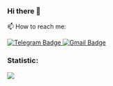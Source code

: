 ### Hi there 👋

<!--
**IMegaMaan/imegamaan** is a ✨ _special_ ✨ repository because its `README.md` (this file) appears on your GitHub profile.

Here are some ideas to get you started:

- 🔭 I’m currently working on ...
- 🌱 I’m currently learning ...
- 👯 I’m looking to collaborate on ...
- 🤔 I’m looking for help with ...
- 💬 Ask me about ...
- 📫 How to reach me: ...
- 😄 Pronouns: ...
- ⚡ Fun fact: ...
-->

📫 How to reach me: 


<a href="https://t.me/MegaMaan" rel="nofollow">
    <img src="https://camo.githubusercontent.com/4b83a3a322a1b8d44c3d4114d937fd98daf48ba8a995d65f3073b488e7e9c361/68747470733a2f2f696d672e736869656c64732e696f2f62616467652f54656c656772616d2d626c75653f6c6f676f3d74656c656772616d266c6f676f436f6c6f723d7768697465267374796c653d666f722d7468652d6261646765" alt="Telegram Badge" data-canonical-src="https://img.shields.io/badge/Telegram-blue?logo=telegram&amp;logoColor=white&amp;style=for-the-badge" style="max-width: 100%;">
</a>
<a href="mailto:dmitry.lyakhovitskiy@gmail.com">
    <img src="https://camo.githubusercontent.com/5acded3a0737477a9890197f90f58db80e0cdc6d13e214e3ca6da3a96253640c/68747470733a2f2f696d672e736869656c64732e696f2f62616467652f476d61696c2d7265643f6c6f676f3d676d61696c266c6f676f436f6c6f723d7768697465267374796c653d666f722d7468652d6261646765" alt="Gmail Badge" data-canonical-src="https://img.shields.io/badge/Gmail-red?logo=gmail&amp;logoColor=white&amp;style=for-the-badge" style="max-width: 100%;">
</a>


<!--
### Tecnologies:
<img src="https://camo.githubusercontent.com/a1b2dac5667822ee0d98ae6d799da61987fd1658dfeb4d2ca6e3c99b1535ebd8/68747470733a2f2f696d672e736869656c64732e696f2f62616467652f707974686f6e2d3336373041303f7374796c653d666f722d7468652d6261646765266c6f676f3d707974686f6e266c6f676f436f6c6f723d666664643534" alt="Python Badge" data-canonical-src="https://img.shields.io/badge/python-3670A0?style=for-the-badge&amp;logo=python&amp;logoColor=ffdd54" style="max-width: 100%;">
<img src="https://camo.githubusercontent.com/5473e0d3006bb7e662bdf754d830a026ce050be61f1cbbd4689783ae49950b93/68747470733a2f2f696d672e736869656c64732e696f2f62616467652f646a616e676f2d2532333039324532302e7376673f7374796c653d666f722d7468652d6261646765266c6f676f3d646a616e676f266c6f676f436f6c6f723d7768697465" alt="Django Badge" data-canonical-src="https://img.shields.io/badge/django-%23092E20.svg?style=for-the-badge&amp;logo=django&amp;logoColor=white" style="max-width: 100%;">
<a target="_blank" rel="noopener noreferrer nofollow" href="https://camo.githubusercontent.com/cbef21adebc167fac6552145a03c9e12ae03b8afd5e4f7de52379a98297de3fe/68747470733a2f2f696d672e736869656c64732e696f2f62616467652f444a414e474f2d524553542d6666313730393f7374796c653d666f722d7468652d6261646765266c6f676f3d646a616e676f266c6f676f436f6c6f723d776869746526636f6c6f723d666631373039266c6162656c436f6c6f723d67726179"><img src="https://camo.githubusercontent.com/cbef21adebc167fac6552145a03c9e12ae03b8afd5e4f7de52379a98297de3fe/68747470733a2f2f696d672e736869656c64732e696f2f62616467652f444a414e474f2d524553542d6666313730393f7374796c653d666f722d7468652d6261646765266c6f676f3d646a616e676f266c6f676f436f6c6f723d776869746526636f6c6f723d666631373039266c6162656c436f6c6f723d67726179" alt="DjangoREST Badge" data-canonical-src="https://img.shields.io/badge/DJANGO-REST-ff1709?style=for-the-badge&amp;logo=django&amp;logoColor=white&amp;color=ff1709&amp;labelColor=gray" style="max-width: 100%;"></a>
<img src="https://camo.githubusercontent.com/43c40e9f61f01e780f4cfed5dafda9e3494310ba1b6ea11e20c4949e556a47c3/68747470733a2f2f696d672e736869656c64732e696f2f62616467652f666c61736b2d2532333030302e7376673f7374796c653d666f722d7468652d6261646765266c6f676f3d666c61736b266c6f676f436f6c6f723d7768697465" alt="Flask Badge" data-canonical-src="https://img.shields.io/badge/flask-%23000.svg?style=for-the-badge&amp;logo=flask&amp;logoColor=white" style="max-width: 100%;">
<img src="https://camo.githubusercontent.com/6b7f701cf0bea42833751b754688f1a27b6090fdf90bf2b226addff01be817f0/68747470733a2f2f696d672e736869656c64732e696f2f62616467652f646f636b65722d2532333064623765642e7376673f7374796c653d666f722d7468652d6261646765266c6f676f3d646f636b6572266c6f676f436f6c6f723d7768697465" alt="Docker Badge" data-canonical-src="https://img.shields.io/badge/docker-%230db7ed.svg?style=for-the-badge&amp;logo=docker&amp;logoColor=white" style="max-width: 100%;">


Это приветственная речь:
<img src="https://camo.githubusercontent.com/8ca1ab580375fa48c298132dc6d5d4a1f9d2cfc72d4d020bf2576343fd095b27/68747470733a2f2f726561646d652d747970696e672d7376672e64656d6f6c61622e636f6d2f3f77696474683d343635266c696e65733df09f918b2bd09fd180d0b8d0b2d0b5d182213bf09f91a8f09f8fbbe2808df09f92bb2bd0af2b2d2bd0a1d182d0b0d0bdd0b8d181d0bbd0b0d0b22c2b507974686f6e2bd180d0b0d0b7d180d0b0d0b1d0bed182d187d0b8d0ba2b2e2e2e3bf09f9696d0a7d183d0b2d181d182d0b2d183d0b92bd181d0b5d0b1d18f2bd0bad0b0d0ba2bd0b4d0bed0bcd0b02b3a29" data-canonical-src="https://readme-typing-svg.demolab.com/?width=465&amp;lines=👋+Привет!;👨🏻‍💻+Я+-+Дмитрий,+Python+разработчик+...;🖖Чувствуй+себя+как+дома+:)" style="max-width: 100%;">


Это ссывлка на какую-то статистику:
<img src="[https://camo.githubusercontent.com/7412c352979b4d82c2d9f5595b9f45d5e0518361985ae464e8ed94eee10a2e4c/68747470733a2f2f6769746875622d726561646d652d73746174732e76657263656c2e6170702f6170692f746f702d6c616e67732f3f757365726e616d653d737461732d6368757072696e736b697926686964655f70726f67726573733d74727565](https://github-readme-stats.vercel.app/api/top-langs/?username=IMegaMaan&amp)" alt="Top Langs" data-canonical-src="https://github-readme-stats.vercel.app/api/top-langs/?username=IMegaMaan&amp;hide_progress=true" style="max-width: 100%;">


Вот тут есть еще статистика:
<a href="https://github.com/IMegaMaan">
  <img align="center" src="https://camo.githubusercontent.com/322d6b206c8ad4ffd9b2394a34f0e4a19331ebbfd43dc211d4f80c8643596a7b/68747470733a2f2f6769746875622d726561646d652d73746174732e76657263656c2e6170702f6170693f757365726e616d653d58657775732673686f775f69636f6e733d74727565267468656d653d746f6b796f6e6967687426686964655f7469746c653d74727565" data-canonical-src="https://github-readme-stats.vercel.app/api?username=IMegaMaan&amp;show_icons=true&amp;theme=tokyonight&amp;hide_title=true" style="max-width: 100%;">
</a>
-->
<br>

### Statistic:

<a href="https://github.com/IMegaMaan">
  <img align="center" src="ttps://github-readme-stats.vercel.app/api?username=IMegaMaan&amp" data-canonical-src="https://github-readme-stats.vercel.app/api?username=IMegaMaan&amp;show_icons=true&amp;theme=tokyonight&amp;hide_title=true" style="max-width: 100%;">
</a>

